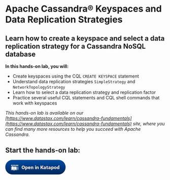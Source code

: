 # Apache Cassandra® Keyspaces and Data Replication Strategies

## Learn how to create a keyspace and select a data replication strategy for a Cassandra NoSQL database

**In this hands-on lab, you will:**
* Create keyspaces using the CQL `CREATE KEYSPACE` statement 
* Understand data replication strategies `SimpleStrategy` and `NetworkTopologyStrategy`
* Learn how to select a data replication strategy and replication factor
* Practice several useful CQL statements and CQL shell commands that work with keyspaces

_This hands-on lab is available on our [https://www.datastax.com/learn/cassandra-fundamentals](https://www.datastax.com/learn/cassandra-fundamentals) site, where you can find many more resources to help you succeed with Apache Cassandra._

## Start the hands-on lab:

[![Open in KataPod](https://github.com/DataStax-Academy/katapod-shared-assets/blob/main/images/open-in-katapod.png)](https://gitpod.io/#https://github.com/ArtemChebotko/cassandra-fundamentals-keyspaces/)
